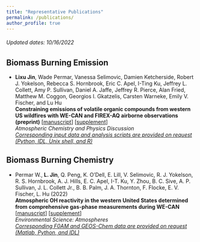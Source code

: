 ```yaml
---
title: "Representative Publications"
permalink: /publications/
author_profile: true
---
```

###### *Updated dates: 10/16/2022*

## Biomass Burning Emission
- **Lixu Jin**, Wade Permar, Vanessa Selimovic, Damien Ketcherside, Robert J. Yokelson, Rebecca S. Hornbrook, Eric C. Apel, I-Ting Ku, Jeffrey L. Collett, Amy P. Sullivan, Daniel A. Jaffe, Jeffrey R. Pierce, Alan Fried, Matthew M. Coggon, Georgios I. Gkatzelis, Carsten Warneke, Emily V. Fischer, and Lu Hu <br>
**Constraining emissions of volatile organic compounds from western US wildfires with WE-CAN and FIREX-AQ airborne observations (preprint)** [[manuscript](https://egusphere.copernicus.org/preprints/2022/egusphere-2022-1107/)] [[supplement](https://egusphere.copernicus.org/preprints/2022/egusphere-2022-1107/egusphere-2022-1107-supplement.pdf)] <br>
  *Atmospheric Chemistry and Physics Discussion*<br>
  *[Corresponding input data and analysis scripts are provided on request (Python, IDL, Unix shell, and R)](https://github.com/jinlx/Western-US-emission-packages)*<br>
## Biomass Burning Chemistry
- Permar W., **L. Jin**, Q. Peng, K. O’Dell, E. Lill, V. Selimovic, R. J. Yokelson, R. S. Hornbrook, A. J. Hills, E. C. Apel, I-T. Ku, Y. Zhou, B. C. Sive, A. P. Sullivan, J. L. Collett Jr., B. B. Palm, J. A. Thornton, F. Flocke, E. V. Fischer, L. Hu (2022) <br>
  **Atmospheric OH reactivity in the western United States determined from comprehensive gas-phase measurements during WE-CAN** [[manuscript](https://pubs.rsc.org/en/content/articlelanding/2023/EA/D2EA00063F)] [[supplement](https://www.rsc.org/suppdata/d2/ea/d2ea00063f/d2ea00063f1.pdf)] <br> 
  *Environmental Science: Atmospheres*<br>
  *[Corresponding F0AM and GEOS-Chem data are provided on request (Matlab, Python, and IDL)](http://ToBeDone.com)*<br>
  
